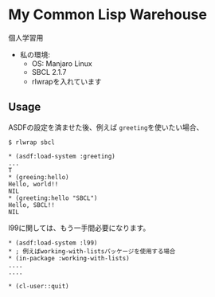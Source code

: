 # My Common Lisp Warehouse

個人学習用

- 私の環境:
    - OS: Manjaro Linux
    - SBCL 2.1.7
    - rlwrapを入れています

## Usage

ASDFの設定を済ませた後、例えば `greeting`を使いたい場合、

```
$ rlwrap sbcl

* (asdf:load-system :greeting)
...
T
* (greeing:hello)
Hello, world!!
NIL
* (greeting:hello "SBCL")
Hello, SBCL!!
NIL
```

l99に関しては、もう一手間必要になります。

```
* (asdf:load-system :l99)
* ; 例えばworking-with-listsパッケージを使用する場合
* (in-package :working-with-lists)
....
....

* (cl-user::quit)
```

